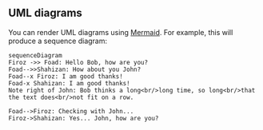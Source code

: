 ## UML diagrams

You can render UML diagrams using [Mermaid](https://mermaidjs.github.io/). For example, this will produce a sequence diagram:

```mermaid
sequenceDiagram
Firoz ->> Foad: Hello Bob, how are you?
Foad-->>Shahizan: How about you John?
Foad--x Firoz: I am good thanks!
Foad-x Shahizan: I am good thanks!
Note right of John: Bob thinks a long<br/>long time, so long<br/>that the text does<br/>not fit on a row.

Foad-->Firoz: Checking with John...
Firoz->Shahizan: Yes... John, how are you?
